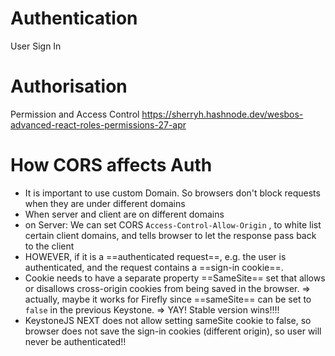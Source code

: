 # Authentication
User Sign In
# Authorisation
Permission and Access Control
https://sherryh.hashnode.dev/wesbos-advanced-react-roles-permissions-27-apr



# How CORS affects Auth
- It is important to use custom Domain. So browsers don't block requests when they are under different domains
- When server and client are on different domains  
- on Server: We can set CORS `Access-Control-Allow-Origin` , to white list certain client domains, and tells browser to let the response pass back to the client
- HOWEVER, if it is a ==authenticated request==, e.g. the user is authenticated, and the request contains a ==sign-in cookie==. 
- Cookie needs to have a separate property ==SameSite== set that allows or disallows cross-origin cookies from being saved in the browser. => actually, maybe it works for Firefly since ==sameSite== can be set to `false` in the previous Keystone. => YAY! Stable version wins!!!!
- KeystoneJS NEXT does not allow setting sameSite cookie to false, so browser does not save the sign-in cookies (different origin), so user will never be authenticated!!